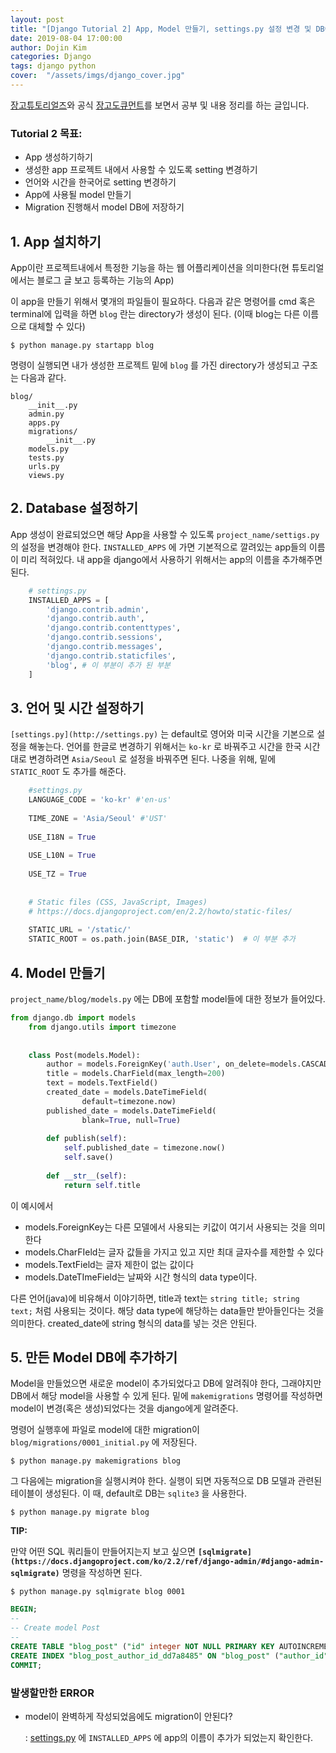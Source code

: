 ```yaml
---
layout: post
title: "[Django Tutorial 2] App, Model 만들기, settings.py 설정 변경 및 DB에 App 추가하기"
date: 2019-08-04 17:00:00
author: Dojin Kim
categories: Django
tags: django python
cover:  "/assets/imgs/django_cover.jpg"
---
```




[장고튜토리얼즈](https://tutorial.djangogirls.org/ko/)와 공식 [장고도큐먼트](https://docs.djangoproject.com/en/2.2/)를 보면서 공부 및 내용 정리를 하는 글입니다.

### Tutorial 2 목표:

- App 생성하기하기
- 생성한 app 프로젝트 내에서 사용할 수 있도록 setting 변경하기
- 언어와 시간을 한국어로 setting 변경하기
- App에 사용될 model 만들기
- Migration 진행해서 model DB에 저장하기

## 1. App 설치하기

App이란 프로젝트내에서 특정한 기능을 하는 웹 어플리케이션을 의미한다(현 튜토리얼에서는 블로그 글 보고 등록하는 기능의 App) 

이 app을 만들기 위해서 몇개의 파일들이 필요하다. 다음과 같은 명령어를 cmd 혹은 terminal에 입력을 하면 `blog` 란는 directory가 생성이 된다. (이때 blog는 다른 이름으로 대체할 수 있다)

    $ python manage.py startapp blog

명령이 실행되면 내가 생성한 프로젝트 밑에 `blog` 를 가진 directory가 생성되고 구조는 다음과 같다. 

    blog/
    	__init__.py
    	admin.py
    	apps.py
    	migrations/
    		__init__.py
    	models.py
    	tests.py
    	urls.py
    	views.py

## 2. Database 설정하기

App 생성이 완료되었으면 해당 App을 사용할 수 있도록 `project_name/settigs.py` 의 설정을 변경해야 한다. `INSTALLED_APPS` 에 가면 기본적으로 깔려있는 app들의 이름이 미리 적혀있다. 내 app을 django에서 사용하기 위해서는 app의 이름을 추가해주면 된다.

```python
    # settings.py
    INSTALLED_APPS = [
        'django.contrib.admin',
        'django.contrib.auth',
        'django.contrib.contenttypes',
        'django.contrib.sessions',
        'django.contrib.messages',
        'django.contrib.staticfiles',
        'blog', # 이 부분이 추가 된 부분
    ]
```

## 3. 언어 및 시간 설정하기

`[settings.py](http://settings.py)` 는 default로 영어와 미국 시간을 기본으로 설정을 해놓는다. 언어를 한글로 변경하기 위해서는  `ko-kr` 로 바꿔주고 시간을 한국 시간대로 변경하려면 `Asia/Seoul` 로 설정을 바꿔주면 된다. 나중을 위해, 밑에 `STATIC_ROOT` 도 추가를 해준다.

```python
    #settings.py
    LANGUAGE_CODE = 'ko-kr' #'en-us'
    
    TIME_ZONE = 'Asia/Seoul' #'UST'
    
    USE_I18N = True
    
    USE_L10N = True
    
    USE_TZ = True
    
    
    # Static files (CSS, JavaScript, Images)
    # https://docs.djangoproject.com/en/2.2/howto/static-files/
    
    STATIC_URL = '/static/'
    STATIC_ROOT = os.path.join(BASE_DIR, 'static')  # 이 부분 추가
```

## 4. Model 만들기

`project_name/blog/models.py` 에는 DB에 포함할 model들에 대한 정보가 들어있다. 

```python
from django.db import models
    from django.utils import timezone
    
    
    class Post(models.Model):
        author = models.ForeignKey('auth.User', on_delete=models.CASCADE)
        title = models.CharField(max_length=200)
        text = models.TextField()
        created_date = models.DateTimeField(
                default=timezone.now)
        published_date = models.DateTimeField(
                blank=True, null=True)
    
        def publish(self):
            self.published_date = timezone.now()
            self.save()
    
        def __str__(self):
            return self.title
```

이 예시에서

- models.ForeignKey는 다른 모델에서 사용되는 키값이 여기서 사용되는 것을 의미한다
- models.CharFIeld는 글자 값들을 가지고 있고 지만 최대 글자수를 제한할 수 있다
- models.TextField는 글자 제한이 없는 값이다
- models.DateTImeField는 날짜와 시간 형식의 data type이다.

다른 언어(java)에 비유해서 이야기하면, title과 text는 `string title; string text;` 처럼 사용되는 것이다. 해당 data type에 해당하는 data들만 받아들인다는 것을 의미한다. created_date에 string 형식의 data를 넣는 것은 안된다.

## 5. 만든 Model DB에 추가하기

Model을 만들었으면 새로운 model이 추가되었다고 DB에 알려줘야 한다, 그래야지만 DB에서 해당 model을 사용할 수 있게 된다. 밑에 `makemigrations` 명령어를 작성하면 model이 변경(혹은 생성)되었다는 것을 django에게 알려준다. 

명령어 실행후에 파일로 model에 대한 migration이 `blog/migrations/0001_initial.py` 에 저장된다.

    $ python manage.py makemigrations blog

그 다음에는 migration을 실행시켜야 한다. 실행이 되면 자동적으로 DB 모델과 관련된 테이블이 생성된다. 이 때, default로 DB는 `sqlite3` 을 사용한다. 

    $ python manage.py migrate blog

**TIP:** 

만약 어떤 SQL 쿼리들이 만들어지는지 보고 싶으면 **`[sqlmigrate](https://docs.djangoproject.com/ko/2.2/ref/django-admin/#django-admin-sqlmigrate)`** 명령을 작성하면 된다. 

    $ python manage.py sqlmigrate blog 0001

```sql
BEGIN;
--
-- Create model Post
--
CREATE TABLE "blog_post" ("id" integer NOT NULL PRIMARY KEY AUTOINCREMENT, "title" varchar(200) NOT NULL, "text" text NOT NULL, "created_date" datetime NOT NULL, "published_date" datetime NULL, "author_id" integer NOT NULL REFERENCES "auth_user" ("id") DEFERRABLE INITIALLY DEFERRED);
CREATE INDEX "blog_post_author_id_dd7a8485" ON "blog_post" ("author_id");
COMMIT;
```

### 발생할만한 ERROR

- model이 완벽하게 작성되었음에도 migration이 안된다?

    : [settings.py](http://settings.py) 에 `INSTALLED_APPS` 에 app의 이름이 추가가 되었는지 확인한다.